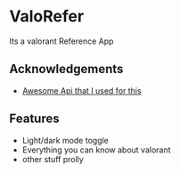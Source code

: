 
# ValoRefer

Its a valorant Reference App

## Acknowledgements

 - [Awesome Api that I used for this](https://dash.valorant-api.com/)

## Features

- Light/dark mode toggle
- Everything you can know about valorant
- other stuff prolly
